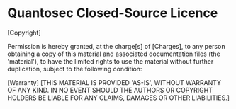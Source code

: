 # Quantosec Closed-Source Licence
[Copyright]

Permission is hereby granted, at the charge[s] of [Charges], to any person
obtaining a copy of this material and associated documentation files (the
'material'), to have the limited rights to use the material without
further duplication, subject to the following condition:

[Warranty] [THIS MATERIAL IS PROVIDED 'AS-IS', WITHOUT WARRANTY OF ANY KIND.
IN NO EVENT SHOULD THE AUTHORS OR COPYRIGHT HOLDERS BE LIABLE FOR ANY CLAIMS,
DAMAGES OR OTHER LIABILITIES.]
